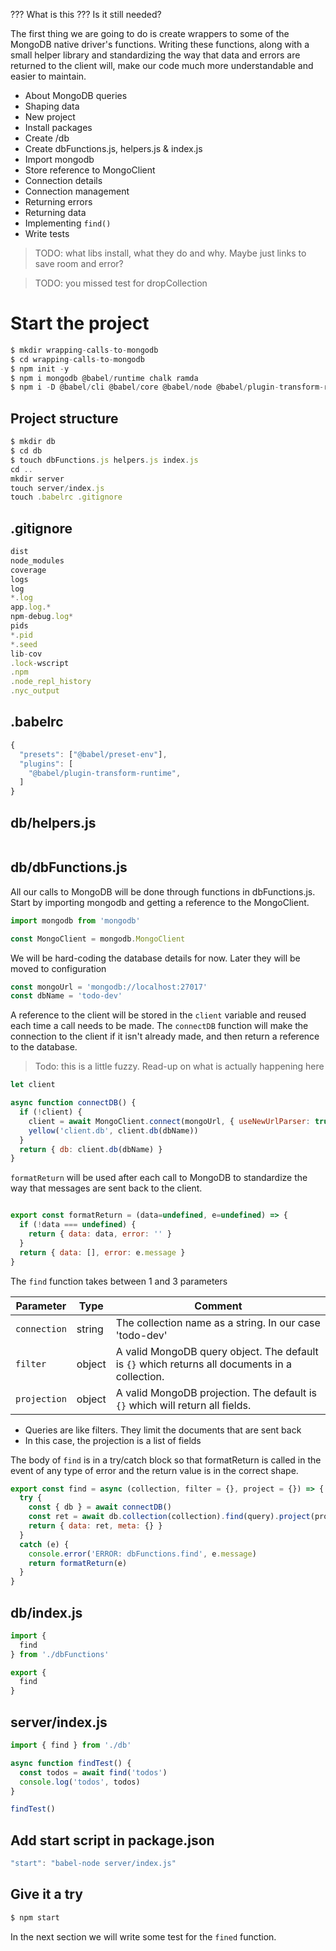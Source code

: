 ??? What is this ???
Is it still needed?

The first thing we are going to do is create wrappers to some of the MongoDB native driver's functions. Writing these functions, along with a small helper library and standardizing the way that data and errors are returned to the client will, make our code much more understandable and easier to maintain.

- About MongoDB queries
- Shaping data
- New project
- Install packages
- Create /db
- Create dbFunctions.js, helpers.js & index.js
- Import mongodb
- Store reference to MongoClient
- Connection details
- Connection management
- Returning errors
- Returning data
- Implementing `find()`
- Write tests



> TODO: what libs install, what they do and why. Maybe just links to save room and error?


> TODO: you missed test for dropCollection

# Start the project
```js
$ mkdir wrapping-calls-to-mongodb
$ cd wrapping-calls-to-mongodb
$ npm init -y
$ npm i mongodb @babel/runtime chalk ramda
$ npm i -D @babel/cli @babel/core @babel/node @babel/plugin-transform-runtime @babel/preset-env chai eslint eslint-plugin-import mocha nodemon supertest
```

## Project structure
```js
$ mkdir db
$ cd db
$ touch dbFunctions.js helpers.js index.js
cd ..
mkdir server
touch server/index.js
touch .babelrc .gitignore
```

## .gitignore
```js
dist
node_modules
coverage
logs
log
*.log
app.log.*
npm-debug.log*
pids
*.pid
*.seed
lib-cov
.lock-wscript
.npm
.node_repl_history
.nyc_output
```

## .babelrc
```js
{
  "presets": ["@babel/preset-env"],
  "plugins": [
    "@babel/plugin-transform-runtime",
  ]
}
```

## db/helpers.js
```js

```

## db/dbFunctions.js
All our calls to MongoDB will be done through functions in dbFunctions.js. Start by importing mongodb and getting a reference to the MongoClient.

```js
import mongodb from 'mongodb'

const MongoClient = mongodb.MongoClient
```

We will be hard-coding the database details for now. Later they will be moved to configuration
```js
const mongoUrl = 'mongodb://localhost:27017'
const dbName = 'todo-dev'
```

A reference to the client will be stored in the `client` variable and reused each time a call needs to be made. The `connectDB` function will make the connection to the client if it isn't already made, and then return a reference to the database.

> Todo: this is a little fuzzy. Read-up on what is actually happening here

```js
let client

async function connectDB() {
  if (!client) {
    client = await MongoClient.connect(mongoUrl, { useNewUrlParser: true })
    yellow('client.db', client.db(dbName))
  }
  return { db: client.db(dbName) }
}
```

`formatReturn` will be used after each call to MongoDB to standardize the way that messages are sent back to the client.
```js

export const formatReturn = (data=undefined, e=undefined) => {
  if (!data === undefined) {
    return { data: data, error: '' }
  }
  return { data: [], error: e.message }
}

```

The `find` function takes between 1 and 3 parameters

| Parameter | Type | Comment |
| --------- | ---- | ------- |
| `connection` | string | The collection name as a string. In our case 'todo-dev' |
| `filter` | object | A valid MongoDB query object. The default is `{}` which returns all documents in a collection.|
| `projection` | object | A valid MongoDB projection. The default is `{}` which will return all fields. |

- Queries are like filters. They limit the documents that are sent back
- In this case, the projection is a list of fields

The body of `find` is in a try/catch block so that formatReturn is called in the event of any type of error and the return value is in the correct shape.
```js
export const find = async (collection, filter = {}, project = {}) => {
  try {
    const { db } = await connectDB()
    const ret = await db.collection(collection).find(query).project(project).toArray()
    return { data: ret, meta: {} }
  }
  catch (e) {
    console.error('ERROR: dbFunctions.find', e.message)
    return formatReturn(e)
  }
}
```

## db/index.js
```js
import {
  find
} from './dbFunctions'

export {
  find
}
```

## server/index.js
```js
import { find } from './db'

async function findTest() {
  const todos = await find('todos')
  console.log('todos', todos)
}

findTest()
```

## Add start script in package.json
```js
"start": "babel-node server/index.js"
```

## Give it a try
```js
$ npm start
```


In the next section we will write some test for the `fined` function.
